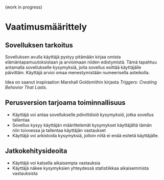 (work in progress)
# Vaatimusmäärittely

## Sovelluksen tarkoitus
Sovelluksen avulla käyttäjä pystyy pitämään kirjaa omista elämäntapamuutoksistaan ja
arvioimaan niiden edistymistä. Tämä tapahtuu antamalla sovellukselle kysymyksiä, joita
sovellus esittää käyttäjälle päivittäin. Käyttäjä arvioi omaa menestymistään numeerisella
asteikolla.

Idea on saanut inspiraation Marshall Goldsmithin kirjasta *Triggers: Creating Behavior
That Lasts*.

## Perusversion tarjoama toiminnallisuus
- Käyttäjä voi antaa sovellukselle *päivittäisiä kysymyksiä*, jotka sovellus tallentaa
- Sovellus kysyy käyttäjän määrittelemät kysymykset käyttäjältä tämän niin toivoessa ja tallentaa käyttäjän vastaukset
- Käyttäjä voi arkistoida kysymyksiä, jolloin niitä ei enää esitetä käyttäjälle.

## Jatkokehitysideoita
- Käyttäjä voi katsella aikaisempia vastauksia
- Käyttäjä näkee kysymyksien yhteydessä statistiikkaa aikaisemmista vastauksista
